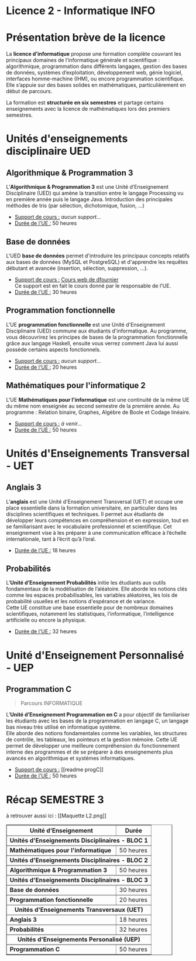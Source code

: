 # Licence 2 - Informatique INFO
# Présentation brève de la licence
La **licence d’informatique** propose une formation complète couvrant les principaux domaines de l’informatique générale et scientifique : algorithmique, programmation dans différents langages, gestion des bases de données, systèmes d’exploitation, développement web, génie logiciel, interfaces homme-machine (IHM), ou encore programmation scientifique.  
Elle s’appuie sur des bases solides en mathématiques, particulièrement en début de parcours.

La formation est **structurée en six semestres** et partage certains enseignements avec la licence de mathématiques lors des premiers semestres.
# Unités d'enseignements disciplinaire UED
## Algorithmique & Programmation 3
L’**Algorithmique & Programmation 3** est une Unité d’Enseignement Disciplinaire (UED) qui amène la transition entre le langage Processing vu en première année puis le langage Java. Introduction des principales méthodes de tris (par sélection, dichotomique, fusion, ...)
- <u>Support de cours :</u> *aucun support...*
- <u>Durée de l'UE :</u> 50 heures

## Base de données
L'UED **base de données** permet d'introduire les principaux concepts relatifs aux bases de données (MySQL et PostgreSQL) et d'apprendre les requêtes débutant et avancée (insertion, sélection, suppression, ...).
- <u>Support de cours :</u> [Cours web de dfournier](https://litis.univ-lehavre.fr/~fournier/SGBD/coursSGBD_L2.php)
  <br/>Ce support est en fait le cours donné par le responsable de l'UE.
- <u>Durée de l'UE :</u> 30 heures

## Programmation fonctionnelle
L'UE **programmation fonctionnelle** est une Unité d'Enseignement Disciplinaire (UED) commune aux étudiants d'informatique. Au programme, vous découvrirez les principes de bases de la programmation fonctionnelle grâce aux langage Haskell, ensuite vous verrez comment Java lui aussi possède certains aspects fonctionnels.
- <u>Support de cours :</u> *aucun support...*
- <u>Durée de l'UE :</u> 20 heures

## Mathématiques pour l'informatique 2
L'UE **Mathématiques pour l'informatique** est une continuité de la même UE du même nom enseignée au second semestre de la première année. Au programme : Relation binaire, Graphes, Algèbre de Boole et Codage linéaire.
- <u>Support de cours :</u> *à venir...*
- <u>Durée de l'UE :</u> 50 heures

# Unités d'Enseignements Transversal - UET
## Anglais 3
L’**anglais** est une Unité d'Enseignement Transversal (UET) et occupe une place essentielle dans la formation universitaire, en particulier dans les disciplines scientifiques et techniques. Il permet aux étudiants de développer leurs compétences en compréhension et en expression, tout en se familiarisant avec le vocabulaire professionnel et scientifique. Cet enseignement vise à les préparer à une communication efficace à l’échelle internationale, tant à l’écrit qu’à l’oral.
- <u>Durée de l'UE :</u> 18 heures

## Probabilités
L’**Unité d’Enseignement Probabilités** initie les étudiants aux outils fondamentaux de la modélisation de l’aléatoire. Elle aborde les notions clés comme les espaces probabilisables, les variables aléatoires, les lois de probabilité usuelles et les notions d'espérance et de variance.  
Cette UE constitue une base essentielle pour de nombreux domaines scientifiques, notamment les statistiques, l’informatique, l’intelligence artificielle ou encore la physique.
- <u>Durée de l'UE :</u> 32 heures

# Unité d'Enseignement Personnalisé - UEP
## Programmation C
>Parcours INFORMATIQUE

L’**Unité d’Enseignement Programmation en C** a pour objectif de familiariser les étudiants avec les bases de la programmation en langage C, un langage bas niveau très utilisé en informatique système.  
Elle aborde des notions fondamentales comme les variables, les structures de contrôle, les tableaux, les pointeurs et la gestion mémoire. Cette UE permet de développer une meilleure compréhension du fonctionnement interne des programmes et de se préparer à des enseignements plus avancés en algorithmique et systèmes informatiques.
- <u>Support de cours :</u> [[readme progC]]
- <u>Durée de l'UE :</u> 50 heures

# Récap SEMESTRE 3
à retrouver aussi ici : [[Maquette L2.png]]

<table border="1" cellpadding="8" cellspacing="0" style="border-collapse: collapse; width: 90%;">
  <thead>
    <tr>
      <th>Unité d’Enseignement</th>
      <th>Durée</th>
    </tr>
  </thead>
  <tbody>
	  <tr>
      <td colspan="2" style="font-weight: bold; text-align: center;">Unités d'Enseignements Disciplinaires - BLOC 1</td>
    </tr>
    <tr>
      <td><strong>Mathématiques pour l'informatique</strong></td>
      <td>50 heures</td>
    </tr>
    <tr>
      <td colspan="2" style="font-weight: bold; text-align: center;">Unités d'Enseignements Disciplinaires - BLOC 2</td>
    </tr>
    <tr>
      <td><strong>Algorithmique & Programmation 3</strong></td>
      <td>50 heures</td>
    </tr>
    <tr>
      <td colspan="2" style="font-weight: bold; text-align: center;">Unités d'Enseignements Disciplinaires - BLOC 3</td>
    </tr>
    <tr>
      <td><strong>Base de données</strong></td>
      <td>30 heures</td>
    </tr>
    <tr>
      <td><strong>Programmation fonctionnelle</strong></td>
      <td>20 heures</td>
    </tr>
    <tr>
      <td colspan="2" style="font-weight: bold; text-align: center;">Unités d'Enseignements Transversaux (UET)</td>
    </tr>
    <tr>
      <td><strong>Anglais 3</strong></td>
      <td>18 heures</td>
    </tr>
    <tr>
      <td><strong>Probabilités</strong></td>
      <td>32 heures</td>
    </tr>
    <tr>
    <tr>
      <td colspan="2" style="font-weight: bold; text-align: center;">Unités d'Enseignements Personalisé (UEP)</td>
    </tr>
    <tr>
      <td><strong>Programmation C</strong></td>
      <td>50 heures</td>
    </tr>
</tbody>
</table>

